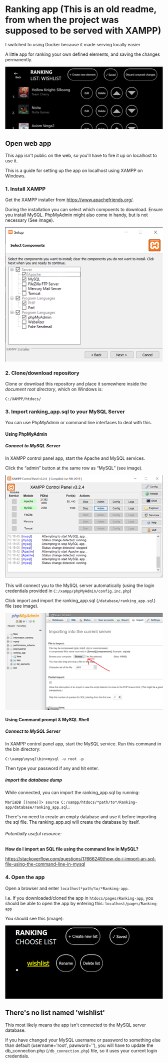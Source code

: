 # Ranking app (This is an old readme, from when the project was supposed to be served with XAMPP)
I switched to using Docker because it made serving locally easier

A little app for ranking your own defined elements, and saving the changes permanently.

![App_interface](/images/app/app.png)


## Open web app
This app isn't public on the web, so you'll have to fire it up on localhost to use it.

This is a guide for setting up the app on localhost using XAMPP on Windows.

### 1. Install XAMPP
Get the XAMPP installer from https://www.apachefriends.org/.

During the installation you can select which compoents to download. Ensure you install MySQL. PhpMyAdmin might also come in handy, but is not necessary (See image).

![Xampp_components](/images/xampp/select-components.png)


### 2. Clone/download repository
Clone or download this repository and place it somewhere inside the _document root directory_, which on Windows is:

```
C:/XAMPP/htdocs/
```

### 3. Import ranking_app.sql to your MySQL Server
You can use PhpMyAdmin or command line interfaces to deal with this.

#### Using PhpMyAdmin
##### Connect to MySQL Server
In XAMPP control panel app, start the Apache and MySQL services.

Click the “admin” button at the same row as “MySQL” (see image).

![PhpMyAdmin_button](/images/xampp/phpmyadmin-button.png)

This will connect you to the MySQL server automatically (using the login credentials provided in `C:/xampp/phpMyAdmin/config.inc.php`)

Click import and import the ranking_app.sql (`/database/ranking_app.sql`) file (see image).

![PhpMyAdmin_import](/images/xampp/phpmyadmin-import.png)

#### Using Command prompt & MySQL Shell
##### Connect to MySQL Server
In XAMPP control panel app, start the MySQL service.
Run this command in the bin directory:

```
C:\xampp\mysql\bin>mysql -u root -p
```

Then type your password if any and hit enter.

##### import the database dump
While connected, you can import the ranking_app.sql by running:

```
MariaDB [(none)]> source C:/xampp/htdocs/*path/to*/Ranking-app/database/ranking_app.sql;
```

There's no need to create an empty database and use it before importing the sql file. The ranking_app.sql will create the database by itself. 

###### Potentially useful resource:
**How do I import an SQL file using the command line in MySQL?**

https://stackoverflow.com/questions/17666249/how-do-i-import-an-sql-file-using-the-command-line-in-mysql

### 4. Open the app
Open a browser and enter `localhost*path/to/*Ranking-app`.

I.e. If you downloaded/cloned the app in `htdocs/pages/Ranking-app`, you should be able to open the app by entering this: `localhost/pages/Ranking-app`

You should see this (image):

![the-words-choose-list-and-below-alist-named-wishlist](/images/app/first-look-at-app.png)

## There's no list named 'wishlist'
This most likely means the app isn't connected to the MySQL server database.

If you have changed your MySQL username or password to something else than default (username='root', pawword=''), you will have to update the db_connection.php (`/db_connection.php`) file, so it uses your current login credentials.